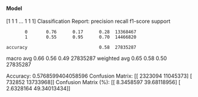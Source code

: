 #### Model
[1 1 1 ... 1 1 1]
Classification Report:
              precision    recall  f1-score   support

           0       0.76      0.17      0.28  13368467
           1       0.55      0.95      0.70  14466820

    accuracy                           0.58  27835287
   macro avg       0.66      0.56      0.49  27835287
weighted avg       0.65      0.58      0.50  27835287

Accuracy: 0.5768599404058596
Confusion Matrix:
[[ 2323094 11045373]
 [  732852 13733968]]
Confusion Matrix (%):
[[ 8.3458597  39.68118956]
 [ 2.6328164  49.34013434]]
